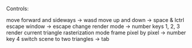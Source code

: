 Controls:

move forward and sideways -> wasd
move up and down -> space & lctrl
escape window -> escape
change render mode -> number keys 1, 2, 3
render current triangle rasterization mode frame pixel by pixel -> number key 4
switch scene to two triangles -> tab
